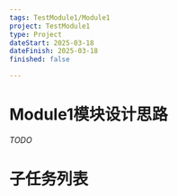```yaml
---
tags: TestModule1/Module1
project: TestModule1
type: Project
dateStart: 2025-03-18
dateFinish: 2025-03-18
finished: false

---
```


# Module1模块设计思路
 *TODO*
# 子任务列表


